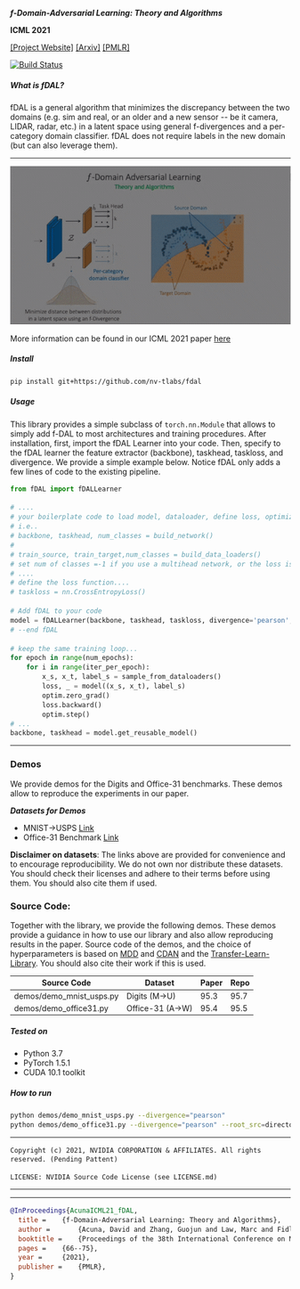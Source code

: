 ***f-Domain-Adversarial Learning: Theory and Algorithms***

**ICML 2021** 


[[Project Website]](https://nv-tlabs.github.io/fDAL/) [[Arxiv]](https://arxiv.org/abs/2106.11344) [[PMLR]](http://proceedings.mlr.press/v139/acuna21a.html)

[![Build Status](https://travis-ci.org/joemccann/dillinger.svg?branch=master)](https://travis-ci.org/joemccann/dillinger)


##### What is fDAL?


fDAL is a general algorithm that minimizes the discrepancy between the two domains (e.g. sim and real, or an older and a new sensor -- be it camera, LIDAR, radar, etc.) in a latent space using general f-divergences and a per-category domain classifier. fDAL does not require labels in the new domain (but can also leverage them).


----

![Alt text](./docs/teaser.gif "fDAL")



More information can be found in our ICML 2021 paper [here](https://arxiv.org/abs/2106.11344)



##### Install

```bash 
pip install git+https://github.com/nv-tlabs/fdal
```


##### Usage

This library provides a simple subclass of `torch.nn.Module` that allows to simply add f-DAL to most architectures and training procedures. 
After installation, first, import the fDAL Learner into your code. Then, specify to the fDAL learner the feature extractor (backbone), taskhead, taskloss, and divergence.
We provide a simple example below. Notice fDAL only adds a few lines of code to the existing pipeline.

```python
from fDAL import fDALLearner

# ....
# your boilerplate code to load model, dataloader, define loss, optimizer.
# i.e..
# backbone, taskhead, num_classes = build_network()
# 
# train_source, train_target,num_classes = build_data_loaders()
# set num of classes =-1 if you use a multihead network, or the loss is regression.
# ....
# define the loss function....
# taskloss = nn.CrossEntropyLoss()

# Add fDAL to your code
model = fDALLearner(backbone, taskhead, taskloss, divergence='pearson', num_classes=num_classes)
# --end fDAL

# keep the same training loop...                          
for epoch in range(num_epochs):
    for i in range(iter_per_epoch):
        x_s, x_t, label_s = sample_from_dataloaders()
        loss, _ = model((x_s, x_t), label_s)
        optim.zero_grad()
        loss.backward()
        optim.step()
# ...
backbone, taskhead = model.get_reusable_model()

```


___

### Demos
We provide demos for the Digits and Office-31 benchmarks. These demos allow to reproduce the experiments in our paper.

___Datasets for Demos___
* MNIST->USPS  [Link](https://drive.google.com/file/d/17t8CYjkCEolbm9BAoAHohB_QM1uiL8VW/view?usp=sharing)
* Office-31 Benchmark [Link](https://drive.google.com/file/d/1AC6oGTmUfZqMI0l_nKpMYPabn2YlZfmJ/view?usp=sharing)

__Disclaimer on datasets__: The links above are provided for convenience and to encourage reproducibility. We do not own nor distribute these datasets.
You should check their licenses and adhere to their terms before using them.  You should also cite them if used.


### Source Code:
Together with the library, we provide the following demos. 
These demos provide a guidance in how to use our library and also allow reproducing results in the paper.
Source code of the demos, and the choice of hyperparameters is based on [MDD](https://github.com/thuml/MDD) and [CDAN](https://github.com/thuml/CDAN) and the [Transfer-Learn-Library](https://github.com/thuml/Transfer-Learning-Library). You should also cite their work if this is used.

|Source Code   | Dataset  | Paper   |  Repo  |
|---|---|---|---|
| demos/demo_mnist_usps.py   |  Digits  (M->U)  | 95.3   | 95.7|
| demos/demo_office31.py   |  Office-31 (A->W)  | 95.4   | 95.5|


##### Tested on
* Python 3.7
* PyTorch 1.5.1
* CUDA 10.1 toolkit

##### How to run

```bash
python demos/demo_mnist_usps.py --divergence="pearson" 
python demos/demo_office31.py --divergence="pearson" --root_src=directory_with_office_31_dataset #(e.g. /data/office31/)
```

---
```
Copyright (c) 2021, NVIDIA CORPORATION & AFFILIATES. All rights reserved. (Pending Pattent)

LICENSE: NVIDIA Source Code License (see LICENSE.md)
```

---

---
```bibtex
@InProceedings{AcunaICML21_fDAL,
  title = 	 {f-Domain-Adversarial Learning: Theory and Algorithms},
  author =       {Acuna, David and Zhang, Guojun and Law, Marc and Fidler, Sanja },
  booktitle = 	 {Proceedings of the 38th International Conference on Machine Learning},
  pages = 	 {66--75},
  year = 	 {2021},
  publisher =    {PMLR},
}
```
